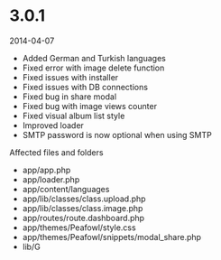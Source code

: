# 3.0.1

2014-04-07

- Added German and Turkish languages
- Fixed error with image delete function
- Fixed issues with installer
- Fixed issues with DB connections
- Fixed bug in share modal
- Fixed bug with image views counter
- Fixed visual album list style
- Improved loader
- SMTP password is now optional when using SMTP

Affected files and folders

- app/app.php
- app/loader.php
- app/content/languages
- app/lib/classes/class.upload.php
- app/lib/classes/class.image.php
- app/routes/route.dashboard.php
- app/themes/Peafowl/style.css
- app/themes/Peafowl/snippets/modal_share.php
- lib/G
